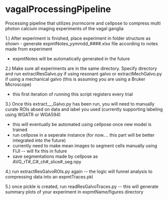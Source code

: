 # vagalProcessingPipeline
Processing pipeline that utilizes jnormcorre and cellpose to compress multi photon calcium imaging experiments of the vagal ganglia


1.) After experiment is finished, place experiment in folder structure as shown - generate expmtNotes_yymmdd_####.xlsx file according to notes made from experiment
- expmtNotes will be automatically generated in the future

2.) Make sure all experiments are in the same directory. Specify directory and run extractResGalvo.py if using resonant galvo or extractMechGalvo.py if using a mechanical galvo (this is assuming you are using a Bruker Microscope)
- this first iteration of running this script registers every trial

3.) Once this extract___Galvo.py has been run, you will need to manually curate ROIs absed on data and label you used (currently supporting labeling using WGATR or WGA594)
- this will eventually be automated using cellpose once new model is trained
- run cellpose in a seperate instance (for now.... this part will be better integrated into the future)
- currently need to make mean images to segment cells manually using FIJI -- will fix this in future
- save segmentations made by cellpose as AVG_rT#_C#_ch#_slice#_seg.npy

4.) run extractResGalvoROIs.py again -- the logic will funnel analysis to compressing data into an expmtTraces.pkl

5.) once pickle is created, run readResGalvoTraces.py -- this will generate summary plots of your experiment in expmtName/figures directory





